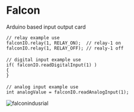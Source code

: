 # Falcon
Arduino based input output card

`// relay example use`  <br />
`falconIO.relay(1, RELAY_ON);  // relay-1 on`  <br />
`falconIO.relay(1, RELAY_OFF); // realy-1 off` <br />
<br />
`// digital input example use` <br />
`if( falconIO.readDigitalInput(1) )` <br />
`{` <br />
`}` <br />
<br />
`// analog input example use`  <br />
` int analogValue = falconIO.readAnalogInput(1); ` <br />

![falconindusrial](https://user-images.githubusercontent.com/37956057/40887255-9a86b822-674e-11e8-8da5-e46830b1d53c.jpg)


